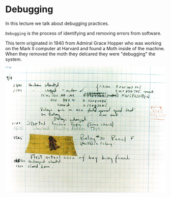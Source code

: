 # Debugging

In this lecture we talk about debugging practices.

`Debugging` is the process of identifying and removing errors from software.

This term originated in 1940 from Admiral Grace Hopper who was working on the Mark II computer at Harvard and found a Moth inside of the machine. When they removed the moth they delcared they were "debugging" the system.

![Debugging](images/debugging.jpg)